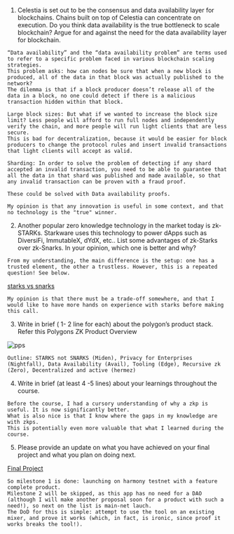 1. Celestia is set out to be the consensus and data availability layer for blockchains. Chains built on top of Celestia can concentrate on execution. Do you think data availability is the true bottleneck to scale blockchain? Argue for and against the need for the data availability layer for blockchain.

```
“Data availability” and the “data availability problem” are terms used to refer to a specific problem faced in various blockchain scaling strategies. 
This problem asks: how can nodes be sure that when a new block is produced, all of the data in that block was actually published to the network? 
The dilemma is that if a block producer doesn’t release all of the data in a block, no one could detect if there is a malicious transaction hidden within that block.

Large block sizes: But what if we wanted to increase the block size limit? Less people will afford to run full nodes and independently verify the chain, and more people will run light clients that are less secure. 
This is bad for decentralization, because it would be easier for block producers to change the protocol rules and insert invalid transactions that light clients will accept as valid.

Sharding: In order to solve the problem of detecting if any shard accepted an invalid transaction, you need to be able to guarantee that all the data in that shard was published and made available, so that any invalid transaction can be proven with a fraud proof.

These could be solved with Data availability proofs.

My opinion is that any innovation is useful in some context, and that no technology is the "true" winner.
```

2. Another popular zero knowledge technology in the market today is zk-STARKs. Starkware uses this technology to power dApps such as DiversiFi, ImmutableX, dYdX, etc.. List some advantages of zk-Starks over zk-Snarks. In your opinion, which one is better and why?

```
From my understanding, the main difference is the setup: one has a trusted element, the other a trustless. However, this is a repeated question! See below.
```

[starks vs snarks](https://github.com/alienflip/zku/tree/main/week_1)

```
My opinion is that there must be a trade-off somewhere, and that I would like to have more hands on experience with starks before making this call.
```

3. Write in brief ( 1- 2 line for each) about the polygon’s product stack. Refer this Polygons ZK Product Overview

![pps](https://github.com/alienflip/zku/blob/main/week_7/94144218c474f5a22351eab729e40f250e2a5f48-1289x726.webp)

```
Outline: STARKS not SNARKS (Miden), Privacy for Enterprises (Nightfall), Data Availability (Avail), Tooling (Edge), Recursive zk (Zero), Decentralized and active (hermez)
```

4. Write in brief (at least 4 -5 lines) about your learnings throughout the course.

```
Before the course, I had a cursory understanding of why a zkp is useful. It is now significantly better. 
What is also nice is that I know where the gaps in my knowledge are with zkps. 
This is potentially even more valuable that what I learned during the course. 
```

5. Please provide an update on what you have achieved on your final project and what you plan on doing next.

[Final Project](https://github.com/alienflip/degenDeploy)

```
So milestone 1 is done: launching on harmony testnet with a feature complete product. 
Milestone 2 will be skipped, as this app has no need for a DAO (although I will make another proposal soon for a product with such a need!), so next on the list is main-net lauch. 
The DoD for this is simple: attempt to use the tool on an existing mixer, and prove it works (which, in fact, is ironic, since proof it works breaks the tool!).
```
